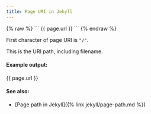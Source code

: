 ```yaml
---
title: Page URI in Jekyll
---
```


<div markdown="1" class="ans">
{% raw %}
```
{{ page.url }}
```
{% endraw %}
</div>

First character of page URI is `"/"`.

This is the URI path, including filename.

#### Example output:

{{ page.url }}

#### See also:

- [Page path in Jekyll]({% link jekyll/page-path.md %})
